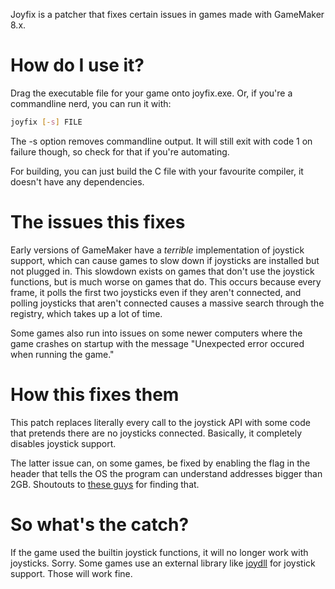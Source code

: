Joyfix is a patcher that fixes certain issues in games made with GameMaker 8.x.

# How do I use it?
Drag the executable file for your game onto joyfix.exe. Or, if you're a
commandline nerd, you can run it with:
```bash
joyfix [-s] FILE
```
The -s option removes commandline output. It will still exit with code 1 on
failure though, so check for that if you're automating.

For building, you can just build the C file with your favourite compiler, it
doesn't have any dependencies.

# The issues this fixes
Early versions of GameMaker have a *terrible* implementation of joystick
support, which can cause games to slow down if joysticks are installed but not
plugged in. This slowdown exists on games that don't use the joystick
functions, but is much worse on games that do. This occurs because every frame,
it polls the first two joysticks even if they aren't connected, and polling
joysticks that aren't connected causes a massive search through the registry,
which takes up a lot of time.

Some games also run into issues on some newer computers where the game crashes
on startup with the message "Unexpected error occured when running the game."

# How this fixes them
This patch replaces literally every call to the joystick API with some code
that pretends there are no joysticks connected. Basically, it completely
disables joystick support.

The latter issue can, on some games, be fixed by enabling the flag in the
header that tells the OS the program can understand addresses bigger than 2GB.
Shoutouts to [these guys](https://iwannacommunity.com/forum/index.php@topic=2308.msg16505.html)
for finding that.

# So what's the catch?
If the game used the builtin joystick functions, it will no longer work with
joysticks. Sorry. Some games use an external library like [joydll](http://gmc.yoyogames.com/index.php?showtopic=495788)
for joystick support. Those will work fine.